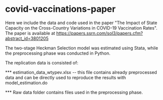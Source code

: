 # covid-vaccinations-paper

Here we include the data and code used in the paper "The Impact of State Capacity on the Cross-Country Variations in COVID-19 Vaccination Rates". 
The paper is available at https://papers.ssrn.com/sol3/papers.cfm?abstract_id=3801205

The two-stage Heckman Selection model was estimated using Stata, while the preprocessing phase was conducted in Python.

The replication data is consisted of:

*** estimation_data_wtypev.xlsx -- this file contains already preprocessed data and can be directly used to reproduce the results with model_estimation.do

*** Raw data folder contains files used in the preprocessing phase.
